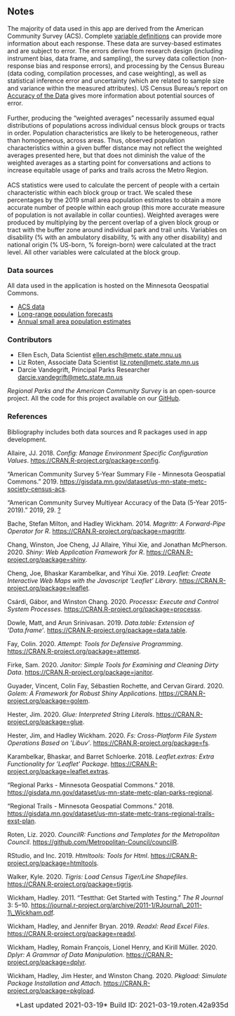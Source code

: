 
## Notes

The majority of data used in this app are derived from the American
Community Survey (ACS). Complete
<a href="https://www2.census.gov/programs-surveys/acs/tech_docs/subject_definitions/2019_ACSSubjectDefinitions.pdf" target="_blank">variable
definitions</a> can provide more information about each response. These
data are survey-based estimates and are subject to error. The errors
derive from research design (including instrument bias, data frame, and
sampling), the survey data collection (non-response bias and response
errors), and processing by the Census Bureau (data coding, compilation
processes, and case weighting), as well as statistical inference error
and uncertainty (which are related to sample size and variance within
the measured attributes). US Census Bureau’s report on
<a href="https://www2.census.gov/programs-surveys/acs/tech_docs/accuracy/MultiyearACSAccuracyofData2017.pdf?#" target="_blank">Accuracy
of the Data</a> gives more information about potential sources of
error.  
<br> Further, producing the “weighted averages” necessarily assumed
equal distributions of populations across individual census block groups
or tracts in order. Population characteristics are likely to be
heterogeneous, rather than homogeneous, across areas. Thus, observed
population characteristics within a given buffer distance may not
reflect the weighted averages presented here, but that does not diminish
the value of the weighted averages as a starting point for conversations
and actions to increase equitable usage of parks and trails across the
Metro Region. <br></br> ACS statistics were used to calculate the
percent of people with a certain characteristic within each block group
or tract. We scaled these percentages by the 2019 small area population
estimates to obtain a more accurate number of people within each group
(this more accurate measure of population is not available in collar
counties). Weighted averages were produced by multiplying by the percent
overlap of a given block group or tract with the buffer zone around
individual park and trail units. Variables on disability (% with an
ambulatory disability, % with any other disability) and national origin
(% US-born, % foreign-born) were calculated at the tract level. All
other variables were calculated at the block group.

### Data sources

All data used in the application is hosted on the Minnesota Geospatial
Commons.

  - <a href="https://gisdata.mn.gov/dataset/us-mn-state-metc-society-census-acs" target="_blank">ACS
    data</a>
  - <a href="https://gisdata.mn.gov/dataset/us-mn-state-metc-trans-anlys-zones-frcst-taz-com" target="_blank">Long-range
    population forecasts</a>
  - <a href="https://gisdata.mn.gov/dataset/us-mn-state-metc-society-small-area-estimates" target="_blank">Annual
    small area population estimates</a>

### Contributors

  - Ellen Esch, Data Scientist
    [ellen.esch@metc.state.mnu.us](mailto:ellen.esch@metc.state.mn.us)
  - Liz Roten, Associate Data Scientist <liz.roten@metc.state.mn.us>  
  - Darcie Vandegrift, Principal Parks Researcher
    <darcie.vandegrift@metc.state.mn.us>

*Regional Parks and the American Community Survey* is an open-source
project. All the code for this project available on our
[GitHub](https://github.com/Metropolitan-Council/regionalparks.acs).

### References

Bibliography includes both data sources and R packages used in app
development.

<div id="refs" class="references">

<div id="ref-config">

<p>
Allaire, JJ. 2018. <em>Config: Manage Environment Specific Configuration
Values</em>.
<a href="https://CRAN.R-project.org/package=config" class="uri">https://CRAN.R-project.org/package=config</a>.
</p>

</div>

<div id="ref-noauthor_american">

<p>
“American Community Survey 5-Year Summary File - Minnesota Geospatial
Commons.” 2019.
<a href="https://gisdata.mn.gov/dataset/us-mn-state-metc-society-census-acs" class="uri">https://gisdata.mn.gov/dataset/us-mn-state-metc-society-census-acs</a>.
</p>

</div>

<div id="ref-noauthor_american-1">

<p>
“American Community Survey Multiyear Accuracy of the Data (5-Year
2015-2019).” 2019, 29.
<a href="https://www2.census.gov/programs-surveys/acs/tech_docs/accuracy/ACS_Accuracy_of_Data_2018.pdf?" class="uri"><https://www2.census.gov/programs-surveys/acs/tech_docs/accuracy/ACS_Accuracy_of_Data_2018.pdf>?</a>
</p>

</div>

<div id="ref-magrittr">

<p>
Bache, Stefan Milton, and Hadley Wickham. 2014. <em>Magrittr: A
Forward-Pipe Operator for R</em>.
<a href="https://CRAN.R-project.org/package=magrittr" class="uri">https://CRAN.R-project.org/package=magrittr</a>.
</p>

</div>

<div id="ref-shiny">

<p>
Chang, Winston, Joe Cheng, JJ Allaire, Yihui Xie, and Jonathan
McPherson. 2020. <em>Shiny: Web Application Framework for R</em>.
<a href="https://CRAN.R-project.org/package=shiny" class="uri">https://CRAN.R-project.org/package=shiny</a>.
</p>

</div>

<div id="ref-leaflet">

<p>
Cheng, Joe, Bhaskar Karambelkar, and Yihui Xie. 2019. <em>Leaflet:
Create Interactive Web Maps with the Javascript ’Leaflet’ Library</em>.
<a href="https://CRAN.R-project.org/package=leaflet" class="uri">https://CRAN.R-project.org/package=leaflet</a>.
</p>

</div>

<div id="ref-processx">

<p>
Csárdi, Gábor, and Winston Chang. 2020. <em>Processx: Execute and
Control System Processes</em>.
<a href="https://CRAN.R-project.org/package=processx" class="uri">https://CRAN.R-project.org/package=processx</a>.
</p>

</div>

<div id="ref-data.table">

<p>
Dowle, Matt, and Arun Srinivasan. 2019. <em>Data.table: Extension of
‘Data.frame‘</em>.
<a href="https://CRAN.R-project.org/package=data.table" class="uri">https://CRAN.R-project.org/package=data.table</a>.
</p>

</div>

<div id="ref-attempt">

<p>
Fay, Colin. 2020. <em>Attempt: Tools for Defensive Programming</em>.
<a href="https://CRAN.R-project.org/package=attempt" class="uri">https://CRAN.R-project.org/package=attempt</a>.
</p>

</div>

<div id="ref-janitor">

<p>
Firke, Sam. 2020. <em>Janitor: Simple Tools for Examining and Cleaning
Dirty Data</em>.
<a href="https://CRAN.R-project.org/package=janitor" class="uri">https://CRAN.R-project.org/package=janitor</a>.
</p>

</div>

<div id="ref-golem">

<p>
Guyader, Vincent, Colin Fay, Sébastien Rochette, and Cervan Girard.
2020. <em>Golem: A Framework for Robust Shiny Applications</em>.
<a href="https://CRAN.R-project.org/package=golem" class="uri">https://CRAN.R-project.org/package=golem</a>.
</p>

</div>

<div id="ref-glue">

<p>
Hester, Jim. 2020. <em>Glue: Interpreted String Literals</em>.
<a href="https://CRAN.R-project.org/package=glue" class="uri">https://CRAN.R-project.org/package=glue</a>.
</p>

</div>

<div id="ref-fs">

<p>
Hester, Jim, and Hadley Wickham. 2020. <em>Fs: Cross-Platform File
System Operations Based on ’Libuv’</em>.
<a href="https://CRAN.R-project.org/package=fs" class="uri">https://CRAN.R-project.org/package=fs</a>.
</p>

</div>

<div id="ref-leaflet.extras">

<p>
Karambelkar, Bhaskar, and Barret Schloerke. 2018. <em>Leaflet.extras:
Extra Functionality for ’Leaflet’ Package</em>.
<a href="https://CRAN.R-project.org/package=leaflet.extras" class="uri">https://CRAN.R-project.org/package=leaflet.extras</a>.
</p>

</div>

<div id="ref-noauthor_regional">

<p>
“Regional Parks - Minnesota Geospatial Commons.” 2018.
<a href="https://gisdata.mn.gov/dataset/us-mn-state-metc-plan-parks-regional" class="uri">https://gisdata.mn.gov/dataset/us-mn-state-metc-plan-parks-regional</a>.
</p>

</div>

<div id="ref-noauthor_regional-1">

<p>
“Regional Trails - Minnesota Geospatial Commons.” 2018.
<a href="https://gisdata.mn.gov/dataset/us-mn-state-metc-trans-regional-trails-exst-plan" class="uri">https://gisdata.mn.gov/dataset/us-mn-state-metc-trans-regional-trails-exst-plan</a>.
</p>

</div>

<div id="ref-councilR">

<p>
Roten, Liz. 2020. <em>CouncilR: Functions and Templates for the
Metropolitan Council</em>.
<a href="https://github.com/Metropolitan-Council/councilR" class="uri">https://github.com/Metropolitan-Council/councilR</a>.
</p>

</div>

<div id="ref-htmltools">

<p>
RStudio, and Inc. 2019. <em>Htmltools: Tools for Html</em>.
<a href="https://CRAN.R-project.org/package=htmltools" class="uri">https://CRAN.R-project.org/package=htmltools</a>.
</p>

</div>

<div id="ref-tigris">

<p>
Walker, Kyle. 2020. <em>Tigris: Load Census Tiger/Line Shapefiles</em>.
<a href="https://CRAN.R-project.org/package=tigris" class="uri">https://CRAN.R-project.org/package=tigris</a>.
</p>

</div>

<div id="ref-testthat">

<p>
Wickham, Hadley. 2011. “Testthat: Get Started with Testing.” <em>The R
Journal</em> 3: 5–10.
<a href="https://journal.r-project.org/archive/2011-1/RJournal_2011-1_Wickham.pdf" class="uri">https://journal.r-project.org/archive/2011-1/RJournal\_2011-1\_Wickham.pdf</a>.
</p>

</div>

<div id="ref-readxl">

<p>
Wickham, Hadley, and Jennifer Bryan. 2019. <em>Readxl: Read Excel
Files</em>.
<a href="https://CRAN.R-project.org/package=readxl" class="uri">https://CRAN.R-project.org/package=readxl</a>.
</p>

</div>

<div id="ref-dplyr">

<p>
Wickham, Hadley, Romain François, Lionel Henry, and Kirill Müller. 2020.
<em>Dplyr: A Grammar of Data Manipulation</em>.
<a href="https://CRAN.R-project.org/package=dplyr" class="uri">https://CRAN.R-project.org/package=dplyr</a>.
</p>

</div>

<div id="ref-pkgload">

<p>
Wickham, Hadley, Jim Hester, and Winston Chang. 2020. <em>Pkgload:
Simulate Package Installation and Attach</em>.
<a href="https://CRAN.R-project.org/package=pkgload" class="uri">https://CRAN.R-project.org/package=pkgload</a>.
</p>

</div>

</div>

<right style="font-size: 1rem; text-align: right; display: block;">
*Last updated 2021-03-19*  
Build ID: 2021-03-19.roten.42a935d  
</right>

